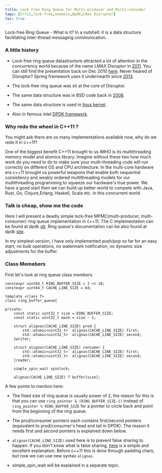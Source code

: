 ```yaml
---
title: Lock Free Ring Queue for Multi-producer and Multi-consumer
tags: [C++11,lock-free,atomics,Dpdk,LMax Disruptor]
toc: true
---
```

Lock-free Ring Queue - What is it? In a nutshell: it is a data structure facilitating inter-thread messaging communication.  

### A little history
* Lock-free ring queue datastructure attracted a lot of attention in the concurrency world because of the name LMAX Disruptor in [2011](http://www.oracle.com/us/corporate/press/512656).
You can still find the presentation back on Dec 2010 [here](https://www.infoq.com/presentations/LMAX). Never heared of Disruptor? Spring framework uses it undernearth since [2013](https://spring.io/blog/2013/11/12/it-can-t-just-be-big-data-it-has-to-be-fast-data-reactor-1-0-goes-ga).

* The lock-free ring queue was sit at the core of Disruptor.  
* The same data structure was in BSD code back in [2008](https://svnweb.freebsd.org/base/head/sys/sys/buf_ring.h?view=markup&pathrev=185162).  
* The same data structure is used in [linux kernel](http://lxr.free-electrons.com/source/include/linux/kfifo.h).  
* Also in famous intel [DPDK framework](http://dpdk.org/browse/dpdk/tree/lib/librte_ring/rte_ring.h).  

### Why redo the wheel in C++11 ?  
You might ask there are so many implementations available now, why do we redo it in c++11?  

One of the biggest benefit C++11 brought to us IMHO is its multithreading memory model and atomics library. Imagine without these two how much work do you need to do to make sure your multi-threading code will run correctly on different OS and CPU architecture. In the multi-core hardware era c++11 brought us powerful weapons that enable both sequential consistency and weakly ordered multithreading models for our multithreading programming to squeeze our hardware's true power. We have a good start then we can build up better world to compete with Java, Rust, Go, Clojure,Erlang, Haskell, Scala etc. in this concurrent world.

### Talk is cheap, show me the code  
Here I will present a deadly simple lock-free MPMC(multi-producer, multi-consumer) ring queue implementation in c++11. The C implementation can be found at dpdk [git](http://dpdk.org/browse/dpdk/tree/lib/librte_ring).
Ring queue's documentation can be also found at dpdk [site](http://dpdk.org/doc/guides/prog_guide/ring_lib.html). 

In my simplest version, I have only implemented push/pop so far for an easy start; no bulk operations, no watermark notification, no dynamic size adjustments for the buffer.  
### Class Memebers
First let's look at ring queue class members:  

```
constexpr uint64_t RING_BUFFER_SIZE = 2 << 10;
constexpr uint64_t CACHE_LINE_SIZE = 64;

template <class T>
class ring_buffer_queue{

private:
	const static uint32_t size = RING_BUFFER_SIZE;
	const static uint32_t mask = size - 1;

	struct alignas(CACHE_LINE_SIZE) prod {
		std::atomic<uint32_t>  alignas(CACHE_LINE_SIZE) first;
		std::atomic<uint32_t>  alignas(CACHE_LINE_SIZE) second;
	}writer;

	struct alignas(CACHE_LINE_SIZE) consumer {
		std::atomic<uint32_t>  alignas(CACHE_LINE_SIZE) first;
		std::atomic<uint32_t>  alignas(CACHE_LINE_SIZE) second;
	}reader;

	simple_spin_wait spinlock;

	alignas(CACHE_LINE_SIZE) T buffer[size];
```

A few points to mention here:

* The fixed size of ring queue is usually power of 2, the reason for this is that you can use ```ring_pointer & (RING_BUFFER_SIZE-1)``` instead of ```ring_pointer % RING_BUFFER_SIZE``` for a pointer to circle back and point from the beginning of the ring queue.  
 
*  The prod/consumer pointers each contains first/second pointers (equivalent  to prod/consumer's head and tail in DPDK). The reason it needs first and second pointers is explained down below.

* ```alignas(CACHE_LINE_SIZE)``` used here is to prevent false sharing to happen. If you don't know what is false sharing, [here](https://nativecoding.wordpress.com/2015/06/19/multithreading-multicore-programming-and-false-sharing-benchmark/) is a simple and excellent explanation. Before c++11 this is done through padding chars, but now we can use new syntax ```alignas```.

* simple_spin_wait will be explained in a separate topic.







